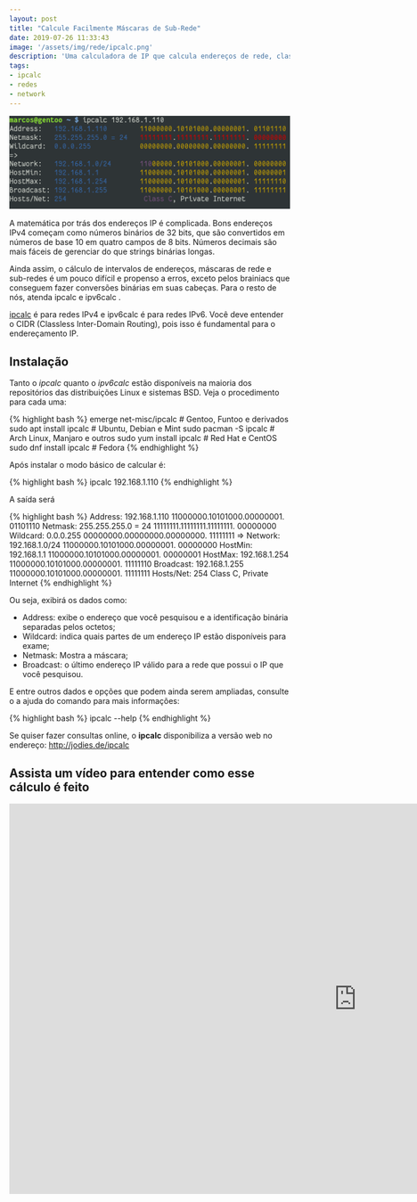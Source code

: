 ```yaml
---
layout: post
title: "Calcule Facilmente Máscaras de Sub-Rede"
date: 2019-07-26 11:33:43
image: '/assets/img/rede/ipcalc.png'
description: 'Uma calculadora de IP que calcula endereços de rede, classes de rede e outras informações.'
tags:
- ipcalc
- redes
- network
---
```


![IP CALC](/assets/img/rede/ipcalc.png)

A matemática por trás dos endereços IP é complicada. Bons endereços IPv4 começam como números binários de 32 bits, que são convertidos em números de base 10 em quatro campos de 8 bits. Números decimais são mais fáceis de gerenciar do que strings binárias longas.

Ainda assim, o cálculo de intervalos de endereços, máscaras de rede e sub-redes é um pouco difícil e propenso a erros, exceto pelos brainiacs que conseguem fazer conversões binárias em suas cabeças. Para o resto de nós, atenda ipcalc e ipv6calc .

[ipcalc](http://jodies.de/ipcalc) é para redes IPv4 e ipv6calc é para redes IPv6. Você deve entender o CIDR (Classless Inter-Domain Routing), pois isso é fundamental para o endereçamento IP.

## Instalação

Tanto o *ipcalc* quanto o *ipv6calc* estão disponíveis na maioria dos repositórios das distribuições Linux e sistemas BSD. Veja o procedimento para cada uma:

{% highlight bash %}
emerge net-misc/ipcalc # Gentoo, Funtoo e derivados
sudo apt install ipcalc # Ubuntu, Debian e Mint
sudo pacman -S ipcalc # Arch Linux, Manjaro e outros
sudo yum install ipcalc # Red Hat e CentOS
sudo dnf install ipcalc # Fedora
{% endhighlight %}

Após instalar o modo básico de calcular é:

{% highlight bash %}
ipcalc 192.168.1.110
{% endhighlight %}

A saída será

{% highlight bash %}
Address:   192.168.1.110        11000000.10101000.00000001. 01101110
Netmask:   255.255.255.0 = 24   11111111.11111111.11111111. 00000000
Wildcard:  0.0.0.255            00000000.00000000.00000000. 11111111
=>
Network:   192.168.1.0/24       11000000.10101000.00000001. 00000000
HostMin:   192.168.1.1          11000000.10101000.00000001. 00000001
HostMax:   192.168.1.254        11000000.10101000.00000001. 11111110
Broadcast: 192.168.1.255        11000000.10101000.00000001. 11111111
Hosts/Net: 254                   Class C, Private Internet
{% endhighlight %}

<script async src="https://pagead2.googlesyndication.com/pagead/js/adsbygoogle.js"></script>
<!-- Informat -->
  <ins class="adsbygoogle"
       style="display:block"
       data-ad-client="ca-pub-2838251107855362"
       data-ad-slot="2327980059"
       data-ad-format="auto"
       data-full-width-responsive="true"></ins>
<script>
(adsbygoogle = window.adsbygoogle || []).push({});
</script>

Ou seja, exibirá os dados como:

- Address: exibe o endereço que você pesquisou e a identificação binária separadas pelos octetos;
- Wildcard: indica quais partes de um endereço IP estão disponíveis para exame;
- Netmask: Mostra a máscara;
- Broadcast: o último endereço IP válido para a rede que possui o IP que você pesquisou.

E entre outros dados e opções que podem ainda serem ampliadas, consulte o a ajuda do comando para mais informações:

{% highlight bash %}
ipcalc --help
{% endhighlight %}

Se quiser fazer consultas online, o **ipcalc** disponibiliza a versão web no endereço: <http://jodies.de/ipcalc>

## Assista um vídeo para entender como esse cálculo é feito

<iframe width="1246" height="701" src="https://www.youtube.com/embed/GCU_cndQN1Q" frameborder="0" allow="accelerometer; autoplay; encrypted-media; gyroscope; picture-in-picture" allowfullscreen></iframe>
